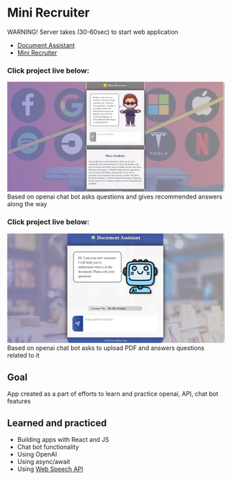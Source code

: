 # Mini Recruiter
WARNING! Server takes (30-60sec) to start web application
* [Document Assistant](https://github.com/will-s-205/mini-recruiter/tree/Document-Assistant)
* [Mini Recruiter](https://github.com/will-s-205/mini-recruiter/tree/Mini-Recruiter)
### Click project live below:
[![Mini Recruiter cover](https://raw.githubusercontent.com/will-s-205/will-s-205.github.io/main/fcc-portfolio/img/2023-08-06%20Mini%20Recruiter.png)](https://mini-recruiter.rigo205.repl.co/)
Based on openai chat bot asks questions and gives recommended answers along the way
### Click project live below:
[![Document Assistant](https://raw.githubusercontent.com/will-s-205/will-s-205.github.io/main/fcc-portfolio/img/2023-08-12%20Document%20Assistant.png)](https://document-assistant.rigo205.repl.co)
Based on openai chat bot asks to upload PDF and answers questions related to it
## Goal
App created as a part of efforts to learn and practice openai, API, chat bot features
## Learned and practiced
* Building apps with React and JS
* Chat bot functionality
* Using OpenAI
* Using async/await
* Using [Web Speech API](https://developer.mozilla.org/en-US/docs/Web/API/Web_Speech_API)
